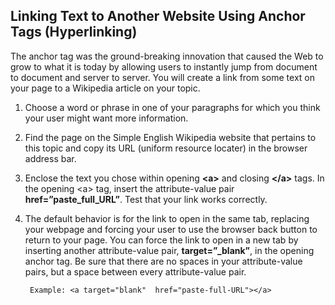 ## Linking Text to Another Website Using Anchor Tags \(Hyperlinking\)

The anchor tag was the ground-breaking innovation that caused the Web to grow to what it is today by allowing users to instantly jump from document to document and server to server. You will create a link from some text on your page to a Wikipedia article on your topic.

1. Choose a word or phrase in one of your paragraphs for which you think your user might want more information.

2. Find the page on the Simple English Wikipedia website that pertains to this topic and copy its URL \(uniform resource locater\) in the browser address bar.

3. Enclose the text you chose within opening **&lt;a&gt;** and closing **&lt;/a&gt;** tags. In the opening &lt;a&gt; tag, insert the attribute-value pair **href=”paste\_full\_URL”**. Test that your link works correctly.

4. The default behavior is for the link to open in the same tab, replacing your webpage and forcing your user to use the browser back button to return to your page. You can force the link to open in a new tab by inserting another attribute-value pair, **target=”\_blank”**, in the opening anchor tag. Be sure that there are no spaces in your attribute-value pairs, but a space between every attribute-value pair.

   ```
    Example: <a target="blank"  href="paste-full-URL"></a>
   ```




